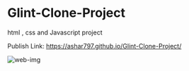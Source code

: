 # Glint-Clone-Project
html , css and Javascript project

Publish Link: https://ashar797.github.io/Glint-Clone-Project/


![web-img](https://github.com/ASHAR797/Glint-Clone-Project/assets/111843979/d23dcf55-2504-446d-a39c-208467316a64)

